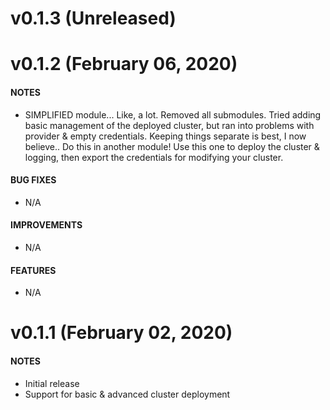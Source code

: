 # v0.1.3 (Unreleased)

# v0.1.2 (February 06, 2020)
#### NOTES
- SIMPLIFIED module... Like, a lot. Removed all submodules. Tried adding basic
  management of the deployed cluster, but ran into problems with provider & empty credentials. Keeping things separate is best, I now believe.. Do this in another module! Use this one to deploy the cluster & logging, then export the credentials for modifying your cluster.

#### BUG FIXES
- N/A

#### IMPROVEMENTS
- N/A

#### FEATURES
- N/A

# v0.1.1 (February 02, 2020)
#### NOTES
- Initial release
- Support for basic & advanced cluster deployment

